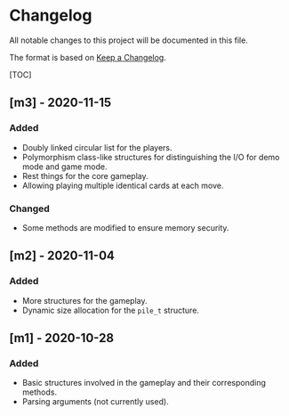 # Changelog

All notable changes to this project will be documented in this file.

The format is based on [Keep a Changelog](https://keepachangelog.com/en/1.0.0/).

[TOC]

## [m3] - 2020-11-15

### Added

- Doubly linked circular list for the players.
- Polymorphism class-like structures for distinguishing the I/O for demo mode and game mode.
- Rest things for the core gameplay.
- Allowing playing multiple identical cards at each move.

### Changed

- Some methods are modified to ensure memory security.

## [m2] - 2020-11-04

### Added

- More structures for the gameplay.
- Dynamic size allocation for the `pile_t` structure.

## [m1] - 2020-10-28

### Added

- Basic structures involved in the gameplay and their corresponding methods.
- Parsing arguments (not currently used).

